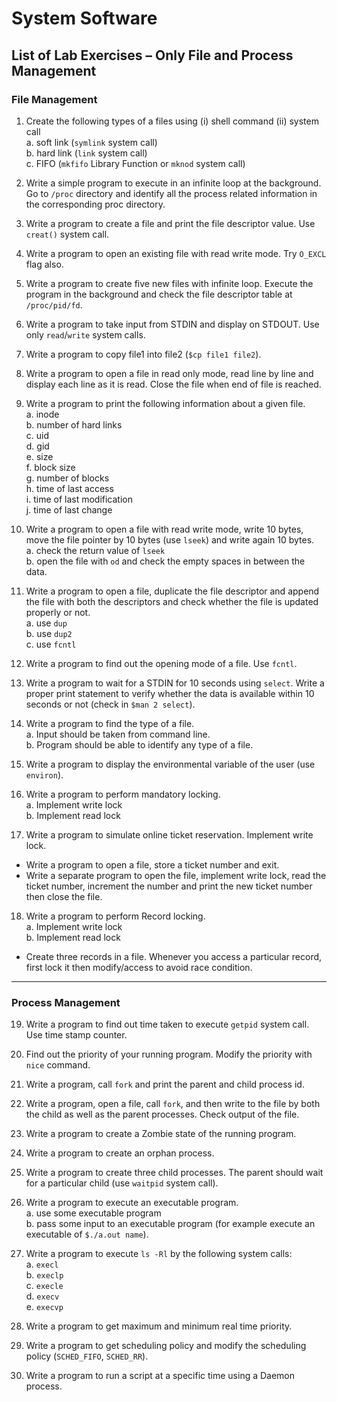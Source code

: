 # System Software
## List of Lab Exercises – Only File and Process Management  

### File Management  

1. Create the following types of a files using (i) shell command (ii) system call  
   a. soft link (`symlink` system call)  
   b. hard link (`link` system call)  
   c. FIFO (`mkfifo` Library Function or `mknod` system call)  

2. Write a simple program to execute in an infinite loop at the background. Go to `/proc` directory and identify all the process related information in the corresponding proc directory.  

3. Write a program to create a file and print the file descriptor value. Use `creat()` system call.  

4. Write a program to open an existing file with read write mode. Try `O_EXCL` flag also.  

5. Write a program to create five new files with infinite loop. Execute the program in the background and check the file descriptor table at `/proc/pid/fd`.  

6. Write a program to take input from STDIN and display on STDOUT. Use only `read`/`write` system calls.  

7. Write a program to copy file1 into file2 (`$cp file1 file2`).  

8. Write a program to open a file in read only mode, read line by line and display each line as it is read. Close the file when end of file is reached.  

9. Write a program to print the following information about a given file.  
   a. inode  
   b. number of hard links  
   c. uid  
   d. gid  
   e. size  
   f. block size  
   g. number of blocks  
   h. time of last access  
   i. time of last modification  
   j. time of last change  

10. Write a program to open a file with read write mode, write 10 bytes, move the file pointer by 10 bytes (use `lseek`) and write again 10 bytes.  
   a. check the return value of `lseek`  
   b. open the file with `od` and check the empty spaces in between the data.  

11. Write a program to open a file, duplicate the file descriptor and append the file with both the descriptors and check whether the file is updated properly or not.  
   a. use `dup`  
   b. use `dup2`  
   c. use `fcntl`  

12. Write a program to find out the opening mode of a file. Use `fcntl`.  

13. Write a program to wait for a STDIN for 10 seconds using `select`. Write a proper print statement to verify whether the data is available within 10 seconds or not (check in `$man 2 select`).  

14. Write a program to find the type of a file.  
   a. Input should be taken from command line.  
   b. Program should be able to identify any type of a file.  

15. Write a program to display the environmental variable of the user (use `environ`).  

16. Write a program to perform mandatory locking.  
   a. Implement write lock  
   b. Implement read lock  

17. Write a program to simulate online ticket reservation. Implement write lock.  
   - Write a program to open a file, store a ticket number and exit.  
   - Write a separate program to open the file, implement write lock, read the ticket number, increment the number and print the new ticket number then close the file.  

18. Write a program to perform Record locking.  
   a. Implement write lock  
   b. Implement read lock  
   - Create three records in a file. Whenever you access a particular record, first lock it then modify/access to avoid race condition.  

---

### Process Management  

19. Write a program to find out time taken to execute `getpid` system call. Use time stamp counter.  

20. Find out the priority of your running program. Modify the priority with `nice` command.  

21. Write a program, call `fork` and print the parent and child process id.  

22. Write a program, open a file, call `fork`, and then write to the file by both the child as well as the parent processes. Check output of the file.  

23. Write a program to create a Zombie state of the running program.  

24. Write a program to create an orphan process.  

25. Write a program to create three child processes. The parent should wait for a particular child (use `waitpid` system call).  

26. Write a program to execute an executable program.  
   a. use some executable program  
   b. pass some input to an executable program (for example execute an executable of `$./a.out name`).  

27. Write a program to execute `ls -Rl` by the following system calls:  
   a. `execl`  
   b. `execlp`  
   c. `execle`  
   d. `execv`  
   e. `execvp`  

28. Write a program to get maximum and minimum real time priority.  

29. Write a program to get scheduling policy and modify the scheduling policy (`SCHED_FIFO`, `SCHED_RR`).  

30. Write a program to run a script at a specific time using a Daemon process.  
